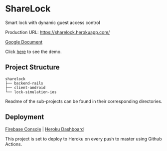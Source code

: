 # ShareLock

Smart lock with dynamic guest access control

Production URL: https://sharelock.herokuapp.com/

[Google Document](https://docs.google.com/document/d/1LHC3xNWisKQSe9QyQR8BQlqQzqRAt9OZ0KBguQ4vZuM/edit)

Click [here](https://www.youtube.com/watch?v=DE4QFslN538) to see the demo. 

## Project Structure

```
sharelock
├── backend-rails
├── client-android
└── lock-simulation-ios
```

Readme of the sub-projects can be found in their corresponding directories.

## Deployment

[Firebase Console](https://console.firebase.google.com/project/sharelock-3310) |
[Heroku Dashboard](https://dashboard.heroku.com/apps/sharelock)

This project is set to deploy to Heroku on every push to master using Github Actions.
